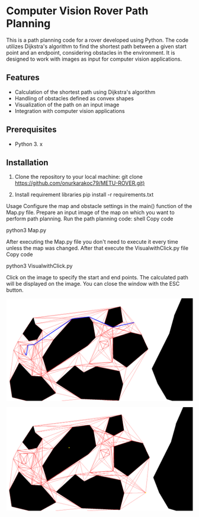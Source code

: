 # Computer Vision Rover Path Planning

This is a path planning code for a rover developed using Python. The code utilizes Dijkstra's algorithm to find the shortest path between a given start point and an endpoint, considering obstacles in the environment. It is designed to work with images as input for computer vision applications.

## Features

- Calculation of the shortest path using Dijkstra's algorithm
- Handling of obstacles defined as convex shapes
- Visualization of the path on an input image
- Integration with computer vision applications

## Prerequisites

- Python 3. x

## Installation

1. Clone the repository to your local machine:
git clone <https://github.com/onurkarakoc79/METU-ROVER.git)>

2. Install requirement libraries
pip install -r requirements.txt

Usage
Configure the map and obstacle settings in the main() function of the Map.py file.
Prepare an input image of the map on which you want to perform path planning.
Run the path planning code:
shell
Copy code

python3 Map.py

After executing the Map.py file you don't need to execute it every time unless the map was changed.
After that execute the VisualwithClick.py file
Copy code

python3 VisualwithClick.py

Click on the image to specify the start and end points.
The calculated path will be displayed on the image.
You can close the window with the ESC button.


![Alt text](https://github.com/onurkarakoc79/METU-ROVER/blob/main/PATH_PLANNING_ALGORITHM/Screenshots/Screenshot%20from%202023-07-14%2002-44-29.png)


![Alt text](https://github.com/onurkarakoc79/METU-ROVER/blob/main/PATH_PLANNING_ALGORITHM/Screenshots/Screenshot%20from%202023-07-14%2002-44-46.png)

